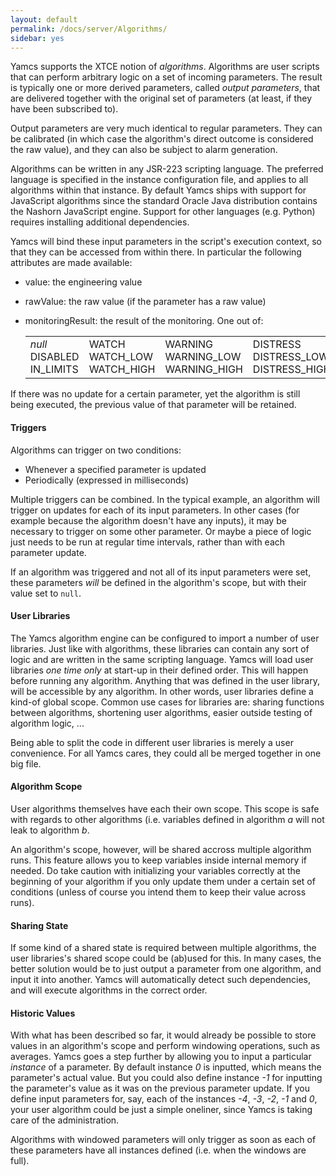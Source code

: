 ```yaml
---
layout: default
permalink: /docs/server/Algorithms/
sidebar: yes
---
```


Yamcs supports the XTCE notion of *algorithms*. Algorithms are user scripts that can perform arbitrary logic on a set of incoming parameters. The result is typically one or more derived parameters, called *output parameters*, that are delivered together with the original set of parameters (at least, if they have been subscribed to).
        
Output parameters are very much identical to regular parameters. They can be calibrated (in which case the algorithm's direct outcome is considered the raw value), and they can also be subject to alarm generation.

Algorithms can be written in any JSR-223 scripting language. The preferred language is specified in the instance configuration file, and applies to all algorithms within that instance. By default Yamcs ships with support for JavaScript algorithms since the standard Oracle Java distribution contains the Nashorn JavaScript engine. Support for other languages (e.g. Python) requires installing additional dependencies.

Yamcs will bind these input parameters in the script's execution context, so that they can be accessed from within there. In particular the following attributes are made available:

* value: the engineering value
* rawValue: the raw value (if the parameter has a raw value)
* monitoringResult: the result of the monitoring. One out of:

    <table class="inline">
        <tr>
            <td>
                <em>null</em><br>
                DISABLED<br>
                IN_LIMITS
            </td>
            <td>
                WATCH<br>
                WATCH_LOW<br>
                WATCH_HIGH
            </td>
            <td>
                WARNING<br>
                WARNING_LOW<br>
                WARNING_HIGH
            </td>
            <td>
                DISTRESS<br>
                DISTRESS_LOW<br>
                DISTRESS_HIGH
            </td>
            <td>
                CRITICAL<br>
                CRITICAL_LOW<br>
                CRITICAL_HIGH
            </td>
            <td>
                SEVERE<br>
                SEVERE_LOW<br>
                SEVERE_HIGH
            </td>
        </tr>
    </table>

If there was no update for a certain parameter, yet the algorithm is still being executed, the previous value of that parameter will be retained.
    
#### Triggers
Algorithms can trigger on two conditions:
* Whenever a specified parameter is updated
* Periodically (expressed in milliseconds)

Multiple triggers can be combined. In the typical example, an algorithm will trigger on updates for each of its input parameters. In other cases (for example because the algorithm doesn't have any inputs), it may be necessary to trigger on some other parameter. Or maybe a piece of logic just needs to be run at regular time intervals, rather than with each parameter update.

If an algorithm was triggered and not all of its input parameters were set, these parameters *will* be defined in the algorithm's scope, but with their value set to `null`.

#### User Libraries
The Yamcs algorithm engine can be configured to import a number of user libraries. Just like with algorithms, these libraries can contain any sort of logic and are written in the same scripting language. Yamcs will load user libraries *one time only* at start-up in their defined order. This will happen before running any algorithm. Anything that was defined in the user library, will be accessible by any algorithm. In other words, user libraries define a kind-of global scope. Common use cases for libraries are: sharing functions between algorithms, shortening user algorithms, easier outside testing of algorithm logic, ...
            
Being able to split the code in different user libraries is merely a user convenience. For all Yamcs cares, they could all be merged together in one big file.
        
#### Algorithm Scope
User algorithms themselves have each their own scope. This scope is safe with regards to other algorithms (i.e. variables defined in algorithm *a* will not leak to algorithm *b*.

An algorithm's scope, however, will be shared accross multiple algorithm runs. This feature allows you to keep variables inside internal memory if needed. Do take caution with initializing your variables correctly at the beginning of your algorithm if you only update them under a certain set of conditions (unless of course you intend them to keep their value across runs).

#### Sharing State
If some kind of a shared state is required between multiple algorithms, the user libraries's shared scope could be (ab)used for this. In many cases, the better solution would be to just output a parameter from one algorithm, and input it into another. Yamcs will automatically detect such dependencies, and will execute algorithms in the correct order.
        
#### Historic Values
With what has been described so far, it would already be possible to store values in an algorithm's scope and perform windowing operations, such as averages. Yamcs goes a step further by allowing you to input a particular *instance* of a parameter. By default instance *0* is inputted, which means the parameter's actual value. But you could also define instance *-1* for inputting the parameter's value as it was on the previous parameter update. If you define input parameters for, say, each of the instances *-4*, *-3*, *-2*, *-1* and *0*, your user algorithm could be just a simple oneliner, since Yamcs is taking care of the administration.

Algorithms with windowed parameters will only trigger as soon as each of these parameters have all instances defined (i.e. when the windows are full).
